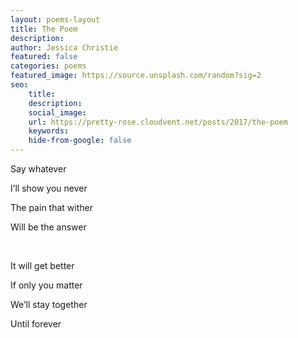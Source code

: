 ```yaml
---
layout: poems-layout
title: The Poem
description:
author: Jessica Christie
featured: false
categories: poems
featured_image: https://source.unsplash.com/random?sig=2
seo:
    title:
    description:
    social_image:
    url: https://pretty-rose.cloudvent.net/posts/2017/the-poem
    keywords:
    hide-from-google: false
---
```

Say whatever

I’ll show you never

The pain that wither

Will be the answer

&nbsp;

It will get better

If only you matter

We’ll stay together

Until forever

&nbsp;
